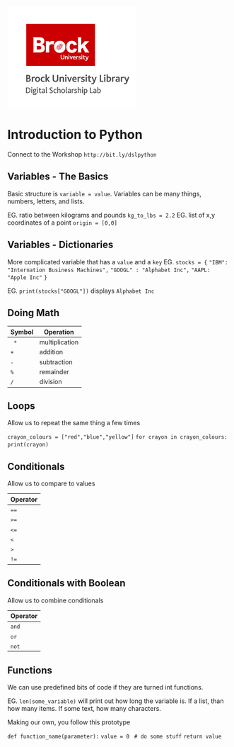 
![dsl_logo.png](dsl_logo.png)

# Introduction to Python

Connect to the Workshop `http://bit.ly/dslpython`



## Variables - The Basics

Basic structure is `variable = value`. Variables can be many things, numbers, letters, and lists.

EG. ratio between kilograms and pounds `kg_to_lbs = 2.2`
EG. list of x,y coordinates of a point `origin = [0,0]`

## Variables - Dictionaries

More complicated variable that has a `value` and a `key`
EG. 
`stocks = {`
`"IBM": "Internation Business Machines",`
`"GOOGL" : "Alphabet Inc",`
`"AAPL: "Apple Inc"`
`}`

EG. `print(stocks["GOOGL"])`
displays `Alphabet Inc`

## Doing Math

| Symbol |  Operation|
| --- | --- |
|` *`| multiplication |
|`+`| addition |
|`-`|subtraction|
|`%`|remainder|
|`/`|division|


## Loops

Allow us to repeat the same thing a few times

`crayon_colours = ["red","blue","yellow"]`
`for crayon in crayon_colours:`
`    print(crayon)`


## Conditionals

Allow us to compare to values 

|Operator|
| --- |
| `==` |
| `>=` |
| `<=` |
| `<` |
| `>` |
| `!=` |

## Conditionals with Boolean

Allow us to combine conditionals

|Operator|
| --- |
|`and`|
|`or`|
|`not`|

## Functions

We can use predefined bits of code if they are turned int functions.

EG. `len(some_variable)` will print out how long the variable is. If a list, than how many items. If some text, how many characters.

Making our own, you follow this prototype

`def function_name(parameter):`
`value = 0 `
`# do some stuff`
`return value`


